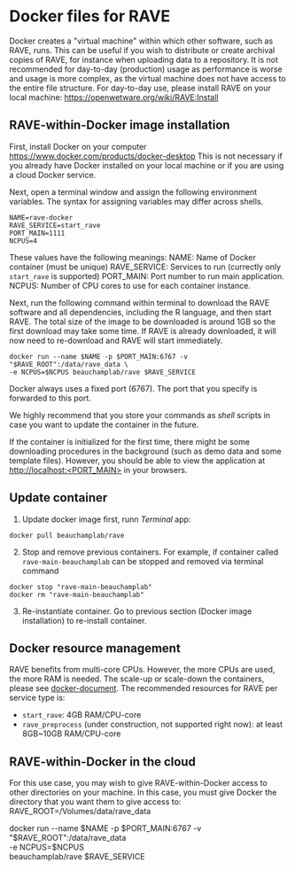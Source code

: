 # Docker files for RAVE

Docker creates a "virtual machine" within which other software, such as RAVE, runs. This can be useful if you wish to distribute or create archival copies of RAVE, for instance when uploading data to a repository. It is not recommended for day-to-day (production) usage as performance is worse and usage is more complex, as the virtual machine does not have access to the entire file structure.
For day-to-day use, please install RAVE on your local machine: https://openwetware.org/wiki/RAVE:Install


## RAVE-within-Docker image installation

First, install Docker on your computer https://www.docker.com/products/docker-desktop
This is not necessary if you already have Docker installed on your local machine or if you are using a cloud Docker service.

Next, open a terminal window and assign the following environment variables. The syntax for assigning variables may differ across shells.
```
NAME=rave-docker
RAVE_SERVICE=start_rave
PORT_MAIN=1111
NCPUS=4
```
These values have the following meanings:
NAME: Name of Docker container (must be unique)
RAVE_SERVICE: Services to run (currectly only `start_rave` is supported)
PORT_MAIN: Port number to run main application. 
NCPUS: Number of CPU cores to use for each container instance.

Next, run the following command within terminal to download the RAVE software and all dependencies, including the R language, and then start RAVE. The total size of the image to be downloaded is around 1GB so the first download may take some time. If RAVE is already downloaded, it will now need to re-download and RAVE will start immediately.

```
docker run --name $NAME -p $PORT_MAIN:6767 -v "$RAVE_ROOT":/data/rave_data \
-e NCPUS=$NCPUS beauchamplab/rave $RAVE_SERVICE
```
Docker always uses a fixed port (6767). The port that you specify is forwarded to this port.


We highly recommend that you store your commands as *shell* scripts in case you want to update the container in the future.

If the container is initialized for the first time, there might be some downloading procedures in the background (such as demo data and some template files). However, you should be able to view the application at [http://localhost:<PORT_MAIN>](http://localhost:8080) in your browsers.


## Update container

1. Update docker image first, runn *Terminal* app:
```
docker pull beauchamplab/rave
```

2. Stop and remove previous containers. For example, if container called `rave-main-beauchamplab` can be stopped and removed via terminal command
```
docker stop "rave-main-beauchamplab"
docker rm "rave-main-beauchamplab"
```

3. Re-instantiate container. Go to previous section (Docker image installation) to re-install container. 


## Docker resource management

RAVE benefits from multi-core CPUs. However, the more CPUs are used, the more RAM is needed. The scale-up or scale-down the containers, please see [docker-document](https://docs.docker.com/config/containers/resource_constraints/). The recommended resources for RAVE per service type is:
* `start_rave`: 4GB RAM/CPU-core
* `rave_preprocess` (under construction, not supported right now): at least 8GB~10GB RAM/CPU-core



## RAVE-within-Docker in the cloud

For this use case, you may wish to give RAVE-within-Docker access to other directories on your machine. In this case, you must give Docker the directory that you want them to give access to:
RAVE_ROOT=/Volumes/data/rave_data

docker run --name $NAME -p $PORT_MAIN:6767 -v "$RAVE_ROOT":/data/rave_data \
  -e NCPUS=$NCPUS \
  beauchamplab/rave $RAVE_SERVICE
```
